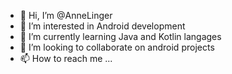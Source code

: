 - 👋 Hi, I’m @AnneLinger
- 👀 I’m interested in Android development
- 🌱 I’m currently learning Java and Kotlin langages
- 💞️ I’m looking to collaborate on android projects
- 📫 How to reach me ...

<!---
AnneLinger/AnneLinger is a ✨ special ✨ repository because its `README.md` (this file) appears on your GitHub profile.
You can click the Preview link to take a look at your changes.
--->
